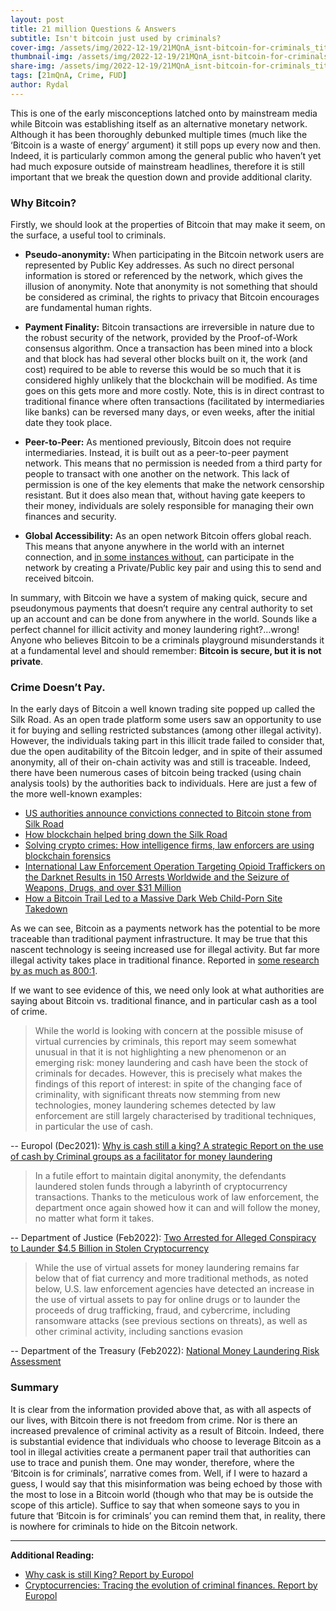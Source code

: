 ```yaml
---
layout: post
title: 21 million Questions & Answers
subtitle: Isn't bitcoin just used by criminals?
cover-img: /assets/img/2022-12-19/21MQnA_isnt-bitcoin-for-criminals_title.png
thumbnail-img: /assets/img/2022-12-19/21MQnA_isnt-bitcoin-for-criminals_title.png
share-img: /assets/img/2022-12-19/21MQnA_isnt-bitcoin-for-criminals_title.png
tags: [21mQnA, Crime, FUD]
author: Rydal
---
```


This is one of the early misconceptions latched onto by mainstream media while Bitcoin was establishing itself as an alternative monetary network. Although it has been thoroughly debunked multiple times (much like the ‘Bitcoin is a waste of energy’ argument) it still pops up every now and then. Indeed, it is particularly common among the general public who haven’t yet had much exposure outside of mainstream headlines, therefore it is still important that we break the question down and provide additional clarity.

### Why Bitcoin?
Firstly, we should look at the properties of Bitcoin that may make it seem, on the surface, a useful tool to criminals.

* **Pseudo-anonymity:** When participating in the Bitcoin network users are represented by Public Key addresses. As such no direct personal information is stored or referenced by the network, which gives the illusion of anonymity. Note that anonymity is not something that should be considered as criminal, the rights to privacy that Bitcoin encourages are fundamental human rights.

* **Payment Finality:** Bitcoin transactions are irreversible in nature due to the robust security of the network, provided by the Proof-of-Work consensus algorithm. Once a transaction has been mined into a block and that block has had several other blocks built on it, the work (and cost) required to be able to reverse this would be so much that it is considered highly unlikely that the blockchain will be modified. As time goes on this gets more and more costly. Note, this is in direct contrast to traditional finance where often transactions (facilitated by intermediaries like banks) can be reversed many days, or even weeks, after the initial date they took place.

* **Peer-to-Peer:** As mentioned previously, Bitcoin does not require intermediaries. Instead, it is built out as a peer-to-peer payment network. This means that no permission is needed from a third party for people to transact with one another on the network. This lack of permission is one of the key elements that make the network censorship resistant. But it does also mean that, without having gate keepers to their money, individuals are solely responsible for managing their own finances and security.

* **Global Accessibility:** As an open network Bitcoin offers global reach. This means that anyone anywhere in the world with an internet connection, and [in some instances without](https://thebitcoinmanual.com/articles/bitcoin-doesnt-need-internet/), can participate in the network by creating a Private/Public key pair and using this to send and received bitcoin.

In summary, with Bitcoin we have a system of making quick, secure and pseudonymous payments that doesn’t require any central authority to set up an account and can be done from anywhere in the world. Sounds like a perfect channel for illicit activity and money laundering right?…wrong! Anyone who believes Bitcoin to be a criminals playground misunderstands it at a fundamental level and should remember: **Bitcoin is secure, but it is not private**.

### Crime Doesn’t Pay.
In the early days of Bitcoin a well known trading site popped up called the Silk Road. As an open trade platform some users saw an opportunity to use it for buying and selling restricted substances (among other illegal activity). However, the individuals taking part in this illicit trade failed to consider that, due the open auditability of the Bitcoin ledger, and in spite of their assumed anonymity, all of their on-chain activity was and still is traceable. Indeed, there have been numerous cases of bitcoin being tracked (using chain analysis tools) by the authorities back to individuals. Here are just a few of the more well-known examples:

* [US authorities announce convictions connected to Bitcoin stone from Silk Road](https://cointelegraph.com/news/us-authorities-announce-conviction-connected-to-bitcoin-stolen-from-silk-road)
* [How blockchain helped bring down the Silk Road](https://gcn.com/emerging-tech/2018/05/how-blockchain-helped-bring-down-the-silk-road/300085/)
* [Solving crypto crimes: How intelligence firms, law enforcers are using blockchain forensics](https://www.cnbctv18.com/cryptocurrency/solving-crypto-crimes-how-intelligence-firms-law-enforcers-are-using-blockchain-forensics-12703322.htm)
* [International Law Enforcement Operation Targeting Opioid Traffickers on the Darknet Results in 150 Arrests Worldwide and the Seizure of Weapons, Drugs, and over $31 Million](https://www.justice.gov/opa/pr/international-law-enforcement-operation-targeting-opioid-traffickers-darknet-results-150)
* [How a Bitcoin Trail Led to a Massive Dark Web Child-Porn Site Takedown](https://www.wired.com/story/dark-web-welcome-to-video-takedown-bitcoin/)

As we can see, Bitcoin as a payments network has the potential to be more traceable than traditional payment infrastructure. It may be true that this nascent technology is seeing increased use for illegal activity. But far more illegal activity takes place in traditional finance. Reported in [some research by as much as 800:1](https://messari.io/report/bitcoin-in-the-grand-scheme-of-things). 

If we want to see evidence of this, we need only look at what authorities are saying about Bitcoin vs. traditional finance, and in particular cash as a tool of crime.

> While the world is looking with concern at the possible misuse of virtual currencies by criminals, this report may seem somewhat unusual in that it is not highlighting a new phenomenon or an emerging risk: money laundering and cash have been the stock of criminals for decades. However, this is precisely what makes the findings of this report of interest: in spite of the changing face of criminality, with significant threats now stemming from new technologies, money laundering schemes detected by law enforcement are still largely characterised by traditional techniques, in particular the use of cash.

-- Europol (Dec2021): [Why is cash still a king? A strategic Report on the use of cash by Criminal groups as a facilitator for money laundering]( https://www.europol.europa.eu/publications-events/publications/why-cash-still-king-strategic-report-use-of-cash-criminal-groups-facilitator-for-money-laundering)

> In a futile effort to maintain digital anonymity, the defendants laundered stolen funds through a labyrinth of cryptocurrency transactions. Thanks to the meticulous work of law enforcement, the department once again showed how it can and will follow the money, no matter what form it takes.

-- Department of Justice (Feb2022): [Two Arrested for Alleged Conspiracy to Launder $4.5 Billion in Stolen Cryptocurrency](https://www.justice.gov/opa/pr/two-arrested-alleged-conspiracy-launder-45-billion-stolen-cryptocurrency) 

> While the use of virtual assets for money laundering remains far below that of fiat currency and more traditional methods, as noted below, U.S. law enforcement agencies have detected an increase in the use of virtual assets to pay for online drugs or to launder the proceeds of drug trafficking, fraud, and cybercrime, including ransomware attacks (see previous sections on threats), as well as other criminal activity, including sanctions evasion

-- Department of the Treasury (Feb2022): [National Money Laundering Risk Assessment](https://home.treasury.gov/system/files/136/2022-National-Money-Laundering-Risk-Assessment.pdf) 

### Summary
It is clear from the information provided above that, as with all aspects of our lives, with Bitcoin there is not freedom from crime. Nor is there an increased prevalence of criminal activity as a result of Bitcoin. Indeed, there is substantial evidence that individuals who choose to leverage Bitcoin as a tool in illegal activities create a permanent paper trail that authorities can use to trace and punish them. One may wonder, therefore, where the ‘Bitcoin is for criminals’, narrative comes from. Well, if I were to hazard a guess, I would say that this misinformation was being echoed by those with the most to lose in a Bitcoin world (though who that may be is outside the scope of this article). Suffice to say that when someone says to you in future that ‘Bitcoin is for criminals’ you can remind them that, in reality, there is nowhere for criminals to hide on the Bitcoin network.

---
**Additional Reading:**<br>
* [Why cask is still King? Report by Europol](https://www.europol.europa.eu/cms/sites/default/files/documents/europolcik%20%281%29.pdf)
* [Cryptocurrencies: Tracing the evolution of criminal finances. Report by Europol](https://www.europol.europa.eu/cms/sites/default/files/documents/Europol%20Spotlight%20-%20Cryptocurrencies%20-%20Tracing%20the%20evolution%20of%20criminal%20finances.pdf) 


